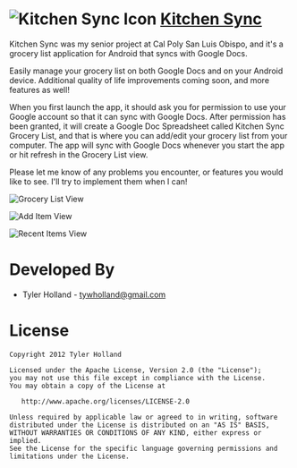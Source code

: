 ![Kitchen Sync Icon][2]
[Kitchen Sync][1]
=================

Kitchen Sync was my senior project at Cal Poly San Luis Obispo, and it's a grocery list application for Android that syncs with Google Docs.

Easily manage your grocery list on both Google Docs and on your Android device. Additional quality of life improvements coming soon, and more features as well!

When you first launch the app, it should ask you for permission to use your Google account so that it can sync with Google Docs. After permission has been granted, it will create a Google Doc Spreadsheet called Kitchen Sync Grocery List, and that is where you can add/edit your grocery list from your computer. The app will sync with Google Docs whenever you start the app or hit refresh in the Grocery List view.

Please let me know of any problems you encounter, or features you would like to see. I'll try to implement them when I can!

![Grocery List View][3] 

![Add Item View][4] 

![Recent Items View][5]


Developed By
============

* Tyler Holland - <tywholland@gmail.com>



License
=======

    Copyright 2012 Tyler Holland

    Licensed under the Apache License, Version 2.0 (the "License");
    you may not use this file except in compliance with the License.
    You may obtain a copy of the License at

       http://www.apache.org/licenses/LICENSE-2.0

    Unless required by applicable law or agreed to in writing, software
    distributed under the License is distributed on an "AS IS" BASIS,
    WITHOUT WARRANTIES OR CONDITIONS OF ANY KIND, either express or implied.
    See the License for the specific language governing permissions and
    limitations under the License.





 [1]: https://play.google.com/store/apps/details?id=com.hollanddev.kitchensync&feature=more_from_developer#?t=W251bGwsMSwxLDEwMiwiY29tLmhvbGxhbmRkZXYua2l0Y2hlbnN5bmMiXQ..
 [2]: https://lh4.ggpht.com/PPGuEBNfpRCloARBLyTQdmT_z8-OZk7UwPgWq-0DUIyXT-svTPWBS0NqvIXsKAWJS5M=w124
 [3]: https://lh3.ggpht.com/HbrAPJEc69WoX8jZh1bV-ehqbmuuSN2lLWyKWKY0LsLsxFKZXv9E3AtANHdQCYMRdg
 [4]: https://lh3.ggpht.com/D6HGZBwQl6BaAZV4Z62HVaq6HC2OsGCi2zxXy0b1AZMTPtgcz1QvTHpieNmMVTljuOw
 [5]: https://lh3.ggpht.com/CN_sJwfQTv4oOfsZiXDNdBD5I5aHLDh6eHG7PcIx4qhY0tC26c1DPYSOCxrapQNuX1Y